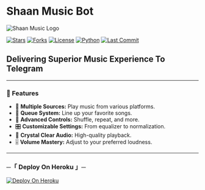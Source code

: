 # Shaan Music Bot

![Shaan Music Logo](https://graph.org/file/9d75bfb77e17b80b3da5b.png)

[![Stars](https://img.shields.io/github/stars/TeamShaan/ShaanMusicBot?color=black&logo=github&style=for-the-badge)](https://github.com/TeamShaan/ShaanMusicBot/stargazers)
[![Forks](https://img.shields.io/github/forks/TeamShaan/ShaanMusicBot?color=black&logo=github&style=for-the-badge)](https://github.com/TeamShaan/ShaanMusicBot/network/members)
[![License](https://img.shields.io/badge/License-MIT-blueviolet?style=for-the-badge)](https://github.com/TeamShaan/ShaanMusicBot/blob/master/LICENSE)
[![Python](https://img.shields.io/badge/Written%20in-Python-orange?style=for-the-badge&logo=python)](https://www.python.org/)
[![Last Commit](https://img.shields.io/github/last-commit/TeamShaan/ShaanMusicBot?color=blue&logo=github&style=for-the-badge)](https://github.com/TeamShaan/ShaanMusicBot/commits/TeamShaan)

## Delivering Superior Music Experience To Telegram

---

### 🌟 Features

- 🎵 **Multiple Sources:** Play music from various platforms.
- 📃 **Queue System:** Line up your favorite songs.
- 🔀 **Advanced Controls:** Shuffle, repeat, and more.
- 🎛 **Customizable Settings:** From equalizer to normalization.
- 📢 **Crystal Clear Audio:** High-quality playback.
- 🎚 **Volume Mastery:** Adjust to your preferred loudness.

---

### ─「 Deploy On Heroku 」─

[![Deploy On Heroku](https://img.shields.io/badge/Deploy%20On%20Heroku-black?style=for-the-badge&logo=heroku)](https://dashboard.heroku.com/new?template=https://github.com/TeamShaan/ShaanMusicBot)

